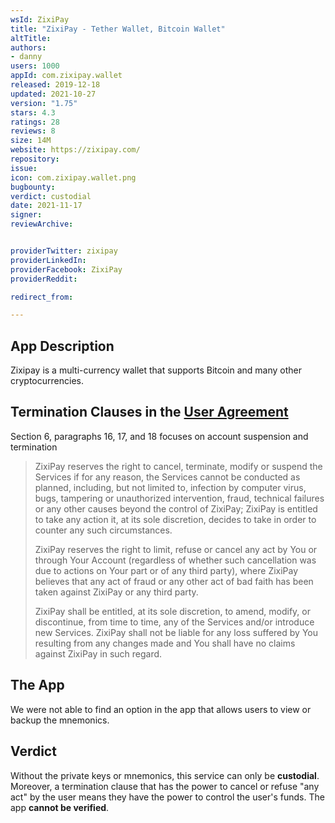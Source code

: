 ```yaml
---
wsId: ZixiPay
title: "ZixiPay - Tether Wallet, Bitcoin Wallet"
altTitle: 
authors:
- danny
users: 1000
appId: com.zixipay.wallet
released: 2019-12-18
updated: 2021-10-27
version: "1.75"
stars: 4.3
ratings: 28
reviews: 8
size: 14M
website: https://zixipay.com/
repository: 
issue: 
icon: com.zixipay.wallet.png
bugbounty: 
verdict: custodial
date: 2021-11-17
signer: 
reviewArchive:


providerTwitter: zixipay
providerLinkedIn: 
providerFacebook: ZixiPay
providerReddit: 

redirect_from:

---
```



## App Description

Zixipay is a multi-currency wallet that supports Bitcoin and many other cryptocurrencies.

## Termination Clauses in the [User Agreement](https://zixipay.com/agreement)

Section 6, paragraphs 16, 17, and 18 focuses on account suspension and termination

> ZixiPay reserves the right to cancel, terminate, modify or suspend the Services if for any reason, the Services cannot be conducted as planned, including, but not limited to, infection by computer virus, bugs, tampering or unauthorized intervention, fraud, technical failures or any other causes beyond the control of ZixiPay; ZixiPay is entitled to take any action it, at its sole discretion, decides to take in order to counter any such circumstances.
>
> ZixiPay reserves the right to limit, refuse or cancel any act by You or through Your Account (regardless of whether such cancellation was due to actions on Your part or of any third party), where ZixiPay believes that any act of fraud or any other act of bad faith has been taken against ZixiPay or any third party.
>
> ZixiPay shall be entitled, at its sole discretion, to amend, modify, or discontinue, from time to time, any of the Services and/or introduce new Services. ZixiPay shall not be liable for any loss suffered by You resulting from any changes made and You shall have no claims against ZixiPay in such regard.

## The App

We were not able to find an option in the app that allows users to view or backup the mnemonics.

## Verdict

Without the private keys or mnemonics, this service can only be **custodial**. Moreover, a termination clause that has the power to cancel or refuse "any act" by the user means they have the power to control the user's funds. The app **cannot be verified**.